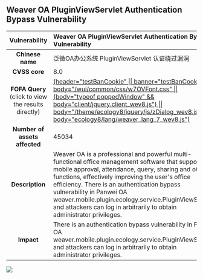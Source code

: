 ## Weaver OA PluginViewServlet Authentication Bypass Vulnerability

|   **Vulnerability**  | **Weaver OA PluginViewServlet Authentication Bypass Vulnerability**  |
| :----:   | :-----|
| **Chinese name**  | 泛微OA办公系统 PluginViewServlet 认证绕过漏洞 |
| **CVSS core**  | 8.0 |
| **FOFA Query**  (click to view the results directly)| [(header="testBanCookie" \|\| banner="testBanCookie" \|\| body="/wui/common/css/w7OVFont.css" \|\| (body="typeof poppedWindow" && body="client/jquery.client_wev8.js") \|\| body="/theme/ecology8/jquery/js/zDialog_wev8.js" \|\| body="ecology8/lang/weaver_lang_7_wev8.js")](https://en.fofa.info/result?qbase64=KGhlYWRlcj0idGVzdEJhbkNvb2tpZSIgfHwgYmFubmVyPSJ0ZXN0QmFuQ29va2llIiB8fCBib2R5PSIvd3VpL2NvbW1vbi9jc3MvdzdPVkZvbnQuY3NzIiB8fCAoYm9keT0idHlwZW9mIHBvcHBlZFdpbmRvdyIgJiYgYm9keT0iY2xpZW50L2pxdWVyeS5jbGllbnRfd2V2OC5qcyIpIHx8IGJvZHk9Ii90aGVtZS9lY29sb2d5OC9qcXVlcnkvanMvekRpYWxvZ193ZXY4LmpzIiB8fCBib2R5PSJlY29sb2d5OC9sYW5nL3dlYXZlcl9sYW5nXzdfd2V2OC5qcyIp) |
| **Number of assets affected**  | 45034 |
| **Description**  | Weaver OA is a professional and powerful multi-functional office management software that supports mobile approval, attendance, query, sharing and other functions, effectively improving the user's office efficiency. There is an authentication bypass vulnerability in Panwei OA weaver.mobile.plugin.ecology.service.PluginViewServlet, and attackers can log in arbitrarily to obtain administrator privileges. |
| **Impact** | There is an authentication bypass vulnerability in Panwei OA weaver.mobile.plugin.ecology.service.PluginViewServlet, and attackers can log in arbitrarily to obtain administrator privileges. |

![](https://s3.bmp.ovh/imgs/2023/06/21/38cfb28426294995.gif)
